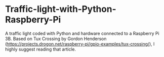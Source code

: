 # Traffic-light-with-Python-Raspberry-Pi
A traffic light coded with Python and hardware connected to a Raspberry Pi 3B. Based on Tux Crossing by Gordon Henderson (https://projects.drogon.net/raspberry-pi/gpio-examples/tux-crossing/), I highly suggest reading that article.
